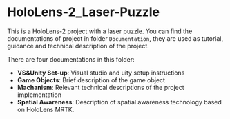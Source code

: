 # HoloLens-2_Laser-Puzzle
This is a HoloLens-2 project with a laser puzzle.
You can find the documentations of project in folder `Documentation`, they are used as tutorial, guidance and technical description of the project.

There are four documentations in this folder:
- **VS&Unity Set-up**: Visual studio and uity setup instructions
- **Game Objects**: Brief description of the game object
- **Machanism**: Relevant technical descriptions of the project implementation
- **Spatial Awareness**: Description of spatial awareness technology based on HoloLens MRTK.
